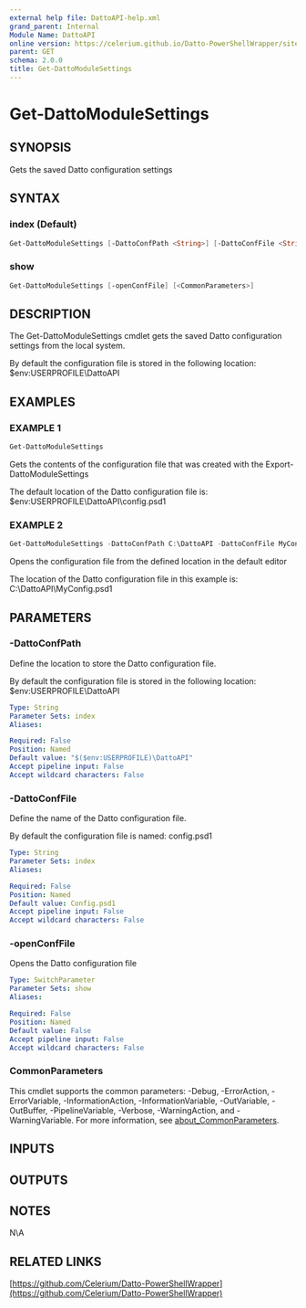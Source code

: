 ```yaml
---
external help file: DattoAPI-help.xml
grand_parent: Internal
Module Name: DattoAPI
online version: https://celerium.github.io/Datto-PowerShellWrapper/site/Internal/Get-DattoModuleSettings.html
parent: GET
schema: 2.0.0
title: Get-DattoModuleSettings
---
```


# Get-DattoModuleSettings

## SYNOPSIS
Gets the saved Datto configuration settings

## SYNTAX

### index (Default)
```powershell
Get-DattoModuleSettings [-DattoConfPath <String>] [-DattoConfFile <String>] [<CommonParameters>]
```

### show
```powershell
Get-DattoModuleSettings [-openConfFile] [<CommonParameters>]
```

## DESCRIPTION
The Get-DattoModuleSettings cmdlet gets the saved Datto configuration settings
from the local system.

By default the configuration file is stored in the following location:
    $env:USERPROFILE\DattoAPI

## EXAMPLES

### EXAMPLE 1
```powershell
Get-DattoModuleSettings
```

Gets the contents of the configuration file that was created with the
Export-DattoModuleSettings

The default location of the Datto configuration file is:
    $env:USERPROFILE\DattoAPI\config.psd1

### EXAMPLE 2
```powershell
Get-DattoModuleSettings -DattoConfPath C:\DattoAPI -DattoConfFile MyConfig.psd1 -openConfFile
```

Opens the configuration file from the defined location in the default editor

The location of the Datto configuration file in this example is:
    C:\DattoAPI\MyConfig.psd1

## PARAMETERS

### -DattoConfPath
Define the location to store the Datto configuration file.

By default the configuration file is stored in the following location:
    $env:USERPROFILE\DattoAPI

```yaml
Type: String
Parameter Sets: index
Aliases:

Required: False
Position: Named
Default value: "$($env:USERPROFILE)\DattoAPI"
Accept pipeline input: False
Accept wildcard characters: False
```

### -DattoConfFile
Define the name of the Datto configuration file.

By default the configuration file is named:
    config.psd1

```yaml
Type: String
Parameter Sets: index
Aliases:

Required: False
Position: Named
Default value: Config.psd1
Accept pipeline input: False
Accept wildcard characters: False
```

### -openConfFile
Opens the Datto configuration file

```yaml
Type: SwitchParameter
Parameter Sets: show
Aliases:

Required: False
Position: Named
Default value: False
Accept pipeline input: False
Accept wildcard characters: False
```

### CommonParameters
This cmdlet supports the common parameters: -Debug, -ErrorAction, -ErrorVariable, -InformationAction, -InformationVariable, -OutVariable, -OutBuffer, -PipelineVariable, -Verbose, -WarningAction, and -WarningVariable. For more information, see [about_CommonParameters](http://go.microsoft.com/fwlink/?LinkID=113216).

## INPUTS

## OUTPUTS

## NOTES
N\A

## RELATED LINKS

[https://github.com/Celerium/Datto-PowerShellWrapper](https://github.com/Celerium/Datto-PowerShellWrapper)

